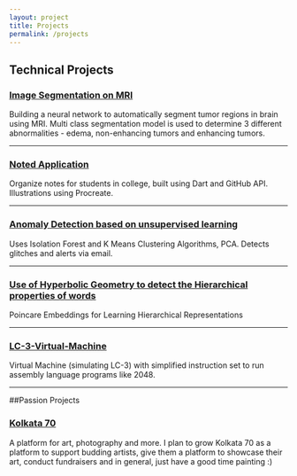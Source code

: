 ```yaml
---
layout: project
title: Projects
permalink: /projects
---
```

<!-- Write The Project Markdown here -->

## Technical Projects

### [Image Segmentation on MRI](https://github.com/Rajwrita/Brain-Tumor-Auto-Segmentation)
Building a neural network to automatically segment tumor regions in brain using MRI. Multi class segmentation model is used to determine 3 different abnormalities - edema, non-enhancing tumors and enhancing tumors. 

<hr>

### [Noted Application](https://github.com/dscnsec/noted-App)
Organize notes for students in college, built using Dart and GitHub API. Illustrations using Procreate.

<hr>

### [Anomaly Detection based on unsupervised learning]()
Uses Isolation Forest and K Means Clustering Algorithms, PCA. Detects glitches and alerts via email.

<hr>

### [Use of Hyperbolic Geometry to detect the Hierarchical properties of words](https://github.com/Rajwrita/Poincare-Embeddings)
Poincare Embeddings for Learning Hierarchical Representations

<hr>

### [LC-3-Virtual-Machine](https://github.com/Rajwrita/LC-3-Virtual-Machine)
Virtual Machine (simulating LC-3) with simplified instruction set to run assembly language programs like 2048. 

<hr>

##Passion Projects

### [Kolkata 70](https://rajwrita.com/kol70)
A platform for art, photography and more. I plan to grow Kolkata 70 as a platform to support budding artists, give them a platform to showcase their art, conduct fundraisers and in general, just have a good time painting :)
